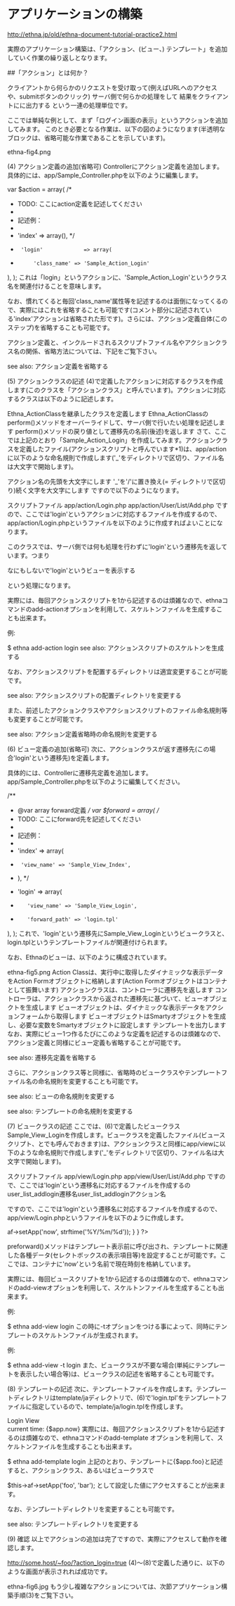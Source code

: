 # アプリケーションの構築

http://ethna.jp/old/ethna-document-tutorial-practice2.html

実際のアプリケーション構築は、「アクション、(ビュー、)  テンプレート」を追加していく作業の繰り返しとなります。

##「アクション」とは何か？

クライアントから何らかのリクエストを受け取って(例えばURLへのアクセスや、submitボタンのクリック)
サーバ側で何らかの処理をして
結果をクライアントにに出力する
という一連の処理単位です。

ここでは単純な例として、まず「ログイン画面の表示」というアクションを追加してみます。
このとき必要となる作業は、以下の図のようになります(半透明なブロックは、省略可能な作業であることを示しています)。

ethna-fig4.png

(4) アクション定義の追加(省略可)
Controllerにアクション定義を追加します。具体的には、app/Sample_Controller.phpを以下のように編集します。

var $action = array(
/*
*  TODO: ここにaction定義を記述してください
*
*  記述例：
*
*  'index'     => array(),
*/
+      'login'             => array(
+          'class_name' => 'Sample_Action_Login'
),
);
これは「login」というアクションに、'Sample_Action_Login'というクラス名を関連付けることを意味します。

なお、慣れてくると毎回'class_name'属性等を記述するのは面倒になってくるので、実際にはこれを省略することも可能です(コメント部分に記述されている'index'アクションは省略された形です)。さらには、アクション定義自体(このステップ)を省略することも可能です。

アクション定義と、インクルードされるスクリプトファイル名やアクションクラス名の関係、省略方法については、下記をご覧下さい。

see also: アクション定義を省略する

(5) アクションクラスの記述
(4)で定義したアクションに対応するクラスを作成します(このクラスを「アクションクラス」と呼んでいます)。アクションに対応するクラスは以下のように記述します。

Ethna_ActionClassを継承したクラスを定義します
Ethna_ActionClassのperform()メソッドをオーバーライドして、サーバ側で行いたい処理を記述します
perform()メソッドの戻り値として遷移先の名前(後述)を返します
さて、ここでは上記のとおり「Sample_Action_Login」を作成してみます。アクションクラスを定義したファイル(アクションスクリプトと呼んでいます*1)は、app/actionに以下のような命名規則で作成します('_'をディレクトリで区切り、ファイル名は大文字で開始します)。

アクション名の先頭を大文字にします
'_'を'/'に置き換え(= ディレクトリで区切り)続く文字を大文字にします
ですので以下のようになります。

スクリプトファイル
app/action/Login.php
app/action/User/List/Add.php
ですので、ここでは'login'というアクションに対応するファイルを作成するので、app/action/Login.phpというファイルを以下のように作成すればよいことになります。

<?php
class Sample_Action_Login extends Ethna_ActionClass
{
function perform()
{
return 'login';
}
}
?>
このクラスでは、サーバ側では何も処理を行わずに'login'という遷移先を返しています。つまり

なにもしないで'login'というビューを表示する

という処理になります。

実際には、毎回アクションスクリプトを1から記述するのは煩雑なので、ethnaコマンドのadd-actionオプションを利用して、スケルトンファイルを生成することも出来ます。

例:

$ ethna add-action login
see also: アクションスクリプトのスケルトンを生成する

なお、アクションスクリプトを配置するディレクトリは適宜変更することが可能です。

see also: アクションスクリプトの配置ディレクトリを変更する

また、前述したアクションクラスやアクションスクリプトのファイル命名規則等も変更することが可能です。

see also: アクション定義省略時の命名規則を変更する

(6) ビュー定義の追加(省略可)
次に、アクションクラスが返す遷移先(この場合'login'という遷移先)を定義します。

具体的には、Controllerに遷移先定義を追加します。app/Sample_Controller.phpを以下のように編集してください。

/**
*  @var    array   forward定義
*/
var $forward = array(
/*
*  TODO: ここにforward先を記述してください
*
*  記述例：
*
*  'index'         => array(
*      'view_name' => 'Sample_View_Index',
*  ),
*/
+    'login' => array(
+        'view_name' => 'Sample_View_Login',
+        'forward_path' => 'login.tpl'
),
);
これで、'login'という遷移先にSample_View_Loginというビュークラスと、login.tplというテンプレートファイルが関連付けられます。

なお、Ethnaのビューは、以下のように構成されています。

ethna-fig5.png
Action Classは、実行中に取得したダイナミックな表示データをAction Formオブジェクトに格納します(Action Formオブジェクトはコンテナとして振舞います)
アクションクラスは、コントローラに遷移先を返します
コントローラは、アクションクラスから返された遷移先に基づいて、ビューオブジェクトを生成します
ビューオブジェクトは、ダイナミックな表示データをアクションフォームから取得します
ビューオブジェクトはSmartyオブジェクトを生成し、必要な変数をSmartyオブジェクトに設定します
テンプレートを出力します
なお、実際にビュー1つ作るたびにこのような定義を記述するのは煩雑なので、アクション定義と同様にビュー定義も省略することが可能です。

see also: 遷移先定義を省略する

さらに、アクションクラス等と同様に、省略時のビュークラスやテンプレートファイル名の命名規則を変更することも可能です。

see also: ビューの命名規則を変更する

see also: テンプレートの命名規則を変更する

(7) ビュークラスの記述
ここでは、(6)で定義したビュークラスSample_View_Loginを作成します。ビュークラスを定義したファイル(ビュースクリプト、とでも呼んでおきます)は、アクションクラスと同様にapp/viewに以下のような命名規則で作成します('_'をディレクトリで区切り、ファイル名は大文字で開始します)。

スクリプトファイル
app/view/Login.php
app/view/User/List/Add.php
ですので、ここでは'login'という遷移名に対応するファイルを作成するのuser_list_addlogin遷移名user_list_addloginアクション名

ですので、ここでは'login'という遷移名に対応するファイルを作成するので、app/view/Login.phpというファイルを以下のように作成します。

<?php
class Sample_View_Login extends Ethna_ViewClass
{
function preforward()
{
$this->af->setApp('now', strftime('%Y/%m/%d'));
}
}
?>
preforward()メソッドはテンプレート表示前に呼び出され、テンプレートに関連した各種データ(セレクトボックスの表示項目等)を設定することが可能です。ここでは、コンテナに'now'という名前で現在時刻を格納しています。

実際には、毎回ビュースクリプトを1から記述するのは煩雑なので、ethnaコマンドのadd-viewオプションを利用して、スケルトンファイルを生成することも出来ます。

例:

$ ethna add-view login
この時に-tオプションをつける事によって、同時にテンプレートのスケルトンファイルが生成されます。

例:

$ ethna add-view -t login
また、ビュークラスが不要な場合(単純にテンプレートを表示したい場合等)は、ビュークラスの記述を省略することも可能です。

(8) テンプレートの記述
次に、テンプレートファイルを作成します。テンプレートディレクトリはtemplate/jaディレクトリで、(6)で'login.tpl'をテンプレートファイルに指定しているので、template/ja/login.tplを作成します。

<!DOCTYPE html PUBLIC "-//W3C//DTD HTML 4.01 Transitional//EN">
<html>
<head></head>
<body>
Login View<br />
current time: {$app.now}
</body>
</html>
実際には、毎回アクションスクリプトを1から記述するのは煩雑なので、ethnaコマンドのadd-template オプションを利用して、スケルトンファイルを生成することも出来ます。

$ ethna add-template login
上記のとおり、テンプレートに{$app.foo}と記述すると、アクションクラス、あるいはビュークラスで

$this->af->setApp('foo', 'bar');
として設定した値にアクセスすることが出来ます。

なお、テンプレートディレクトリを変更することも可能です。

see also: テンプレートディレクトリを変更する

(9) 確認
以上でアクションの追加は完了ですので、実際にアクセスして動作を確認します。

http://some.host/~foo/?action_login=true
(4)〜(8)で定義した通りに、以下のような画面が表示されれば成功です。

ethna-fig6.jpg
もう少し複雑なアクションについては、次節アプリケーション構築手順(3)をご覧下さい。

